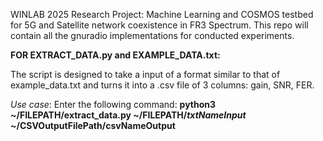 WINLAB 2025 Research Project: 
Machine Learning and COSMOS testbed for 5G and Satellite network coexistence in FR3 Spectrum.
This repo will contain all the gnuradio implementations for conducted experiments.

**FOR EXTRACT_DATA.py and EXAMPLE_DATA.txt:**

  The script is designed to take a input of a format similar to that of example_data.txt and turns it into a .csv file of 3 columns: gain, SNR, FER.
  
  _Use case_: Enter the following command: **python3 ~/FILEPATH/extract_data.py ~/FILEPATH/_txtNameInput_ ~/CSVOutputFilePath/csvNameOutput**
